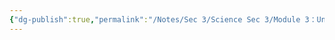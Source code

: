 ```yaml
---
{"dg-publish":true,"permalink":"/Notes/Sec 3/Science Sec 3/Module 3：Univers matériel/Chapitre 8：Les transformations de la matière et le l'énergie/8.3：Les transformations de l'énergie/"}
---
```


